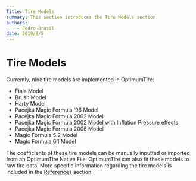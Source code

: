 ```yaml
---
Title: Tire Models
summary: This section introduces the Tire Models section.
authors:
    - Pedro Brasil   
date: 2019/9/5
---
```


# Tire Models

Currently, nine tire models are implemented in OptimumTire:

* Fiala Model
* Brush Model
* Harty Model
* Pacejka Magic Formula ’96 Model
* Pacejka Magic Formula 2002 Model
* Pacejka Magic Formula 2002 Model with Inflation Pressure effects
* Pacejka Magic Formula 2006 Model
* Magic Formula 5.2 Model
* Magic Formula 6.1 Model
  
The coefficients of these tire models can be manually inputted or imported from an OptimumTire Native File. OptimumTire can also fit these models to raw tire data. More specific information regarding the tire models is included in the [References](../9_References/9_References.md) section.
